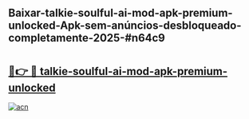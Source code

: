 ## Baixar-talkie-soulful-ai-mod-apk-premium-unlocked-Apk-sem-anúncios-desbloqueado-completamente-2025-#n64c9

# <h2><a href="https://ainizakaria.my?title=talkie-soulful-ai-mod-apk-premium-unlocked&ref=22M">🔗👉 🔴 talkie-soulful-ai-mod-apk-premium-unlocked</a></h2>

[![acn](https://github.com/user-attachments/assets/0f9c940e-d8b0-45ae-aac7-cd30a18b3e1c)](https://ainizakaria.my?title=talkie-soulful-ai-mod-apk-premium-unlocked&ref=22M)

